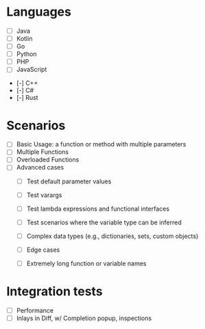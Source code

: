 # Languages

* [ ] Java  
* [ ] Kotlin  
* [ ] Go  
* [ ] Python  
* [ ] PHP  
* [ ] JavaScript  
* [-] C++   
* [-] C#  
* [-] Rust  

# Scenarios

* [ ] Basic Usage: a function or method with multiple parameters  
* [ ] Multiple Functions  
* [ ] Overloaded Functions  
* [ ] Advanced cases  
  * [ ] Test default parameter values    
  * [ ] Test varargs    
  * [ ] Test lambda expressions and functional interfaces    
  * [ ] Test scenarios where the variable type can be inferred    
  * [ ] Complex data types (e.g., dictionaries, sets, custom objects)    
  * [ ] Edge cases    
  * [ ] Extremely long function or variable names    


# Integration tests

* [ ] Performance  
* [ ] Inlays in Diff, w/ Completion popup, inspections  